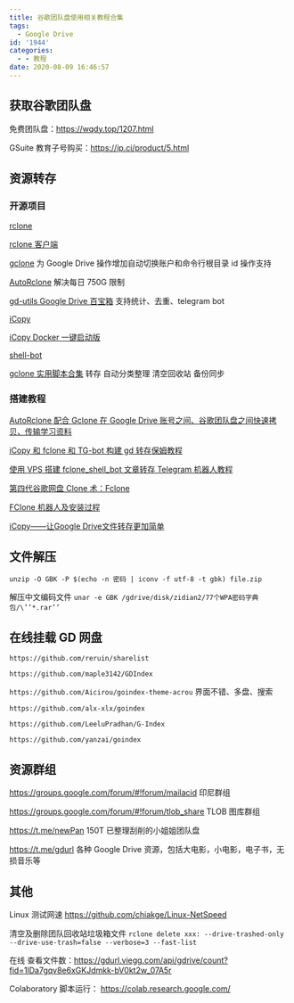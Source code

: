 ```yaml
---
title: 谷歌团队盘使用相关教程合集
tags:
  - Google Drive
id: '1944'
categories:
  - - 教程
date: 2020-08-09 16:46:57
---
```


## 获取谷歌团队盘

免费团队盘：https://wqdy.top/1207.html

GSuite 教育子号购买：https://ip.ci/product/5.html

## 资源转存

### 开源项目

[rclone](https://github.com/rclone/rclone)

[rclone 客户端](https://github.com/kapitainsky/RcloneBrowser/releases/)

[gclone](https://github.com/donwa/gclone) 为 Google Drive 操作增加自动切换账户和命令行根目录 id 操作支持

[AutoRclone](https://github.com/xyou365/AutoRclone) 解决每日 750G 限制

[gd-utils Google Drive 百宝箱](https://github.com/iwestlin/gd-utils) 支持统计、去重、telegram bot

[iCopy](https://github.com/fxxkrlab/iCopy)

[iCopy Docker 一键启动版](https://github.com/baranwang/icopy-docker)

[shell-bot](https://github.com/botgram/shell-bot)

[gclone 实用脚本合集](https://github.com/cgkings/gclone-assistant) 转存 自动分类整理 清空回收站 备份同步

### 搭建教程

[AutoRclone 配合 Gclone 在 Google Drive 账号之间、谷歌团队盘之间快速拷贝、传输学习资料](https://wqdy.top/1472.html)

[iCopy 和 fclone 和 TG-bot 构建 gd 转存保姆教程](https://blog.csdn.net/wojuzi/article/details/107444216)

[使用 VPS 搭建 fclone_shell_bot 文章转存 Telegram 机器人教程](https://www.locmjj.com/366.html)

[第四代谷歌网盘 Clone 术：Fclone](https://blog.000714.xyz/202007/1419.html)

[FClone 机器人及安装过程](https://github.com/cgkings/fclone_shell_bot)

[iCopy——让Google Drive文件转存更加简单](https://www.yburger.net/skill/icopy.html)

## 文件解压

`unzip -O GBK -P $(echo -n 密码 | iconv -f utf-8 -t gbk) file.zip`

解压中文编码文件
`unar -e GBK /gdrive/disk/zidian2/77个WPA密码字典包/\’’*.rar’’`

## 在线挂载 GD 网盘

`https://github.com/reruin/sharelist`

`https://github.com/maple3142/GDIndex`

`https://github.com/Aicirou/goindex-theme-acrou` 界面不错、多盘、搜索

`https://github.com/alx-xlx/goindex`

`https://github.com/LeeluPradhan/G-Index`

`https://github.com/yanzai/goindex`


## 资源群组

https://groups.google.com/forum/#!forum/mailacid 印尼群组

https://groups.google.com/forum/#!forum/tlob_share TLOB 图库群组

https://t.me/newPan 150T 已整理刮削的小姐姐团队盘

https://t.me/gdurl 各种 Google Drive 资源，包括大电影，小电影，电子书，无损音乐等

## 其他

Linux 测试网速 https://github.com/chiakge/Linux-NetSpeed

清空及删除团队回收站垃圾箱文件 `rclone delete xxx: --drive-trashed-only --drive-use-trash=false --verbose=3 --fast-list`

在线 查看文件数：https://gdurl.viegg.com/api/gdrive/count?fid=1lDa7gqv8e6xGKJdmkk-bV0kt2w_07A5r

Colaboratory 脚本运行： https://colab.research.google.com/
